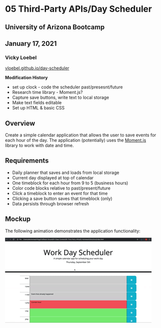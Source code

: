 # 05 Third-Party APIs/Day Scheduler
## University of Arizona Bootcamp  
## January 17, 2021
### Vicky Loebel

[vloebel.github.io/day-scheduler](https://vloebel.github.io/day-scheduler/) 

**Modification History**  

* set up clock - code the scheduler past/presesnt/future
* Research time library - Moment.js?
* Capture save buttons, write text to local storage
* Make text fields editable
* Set up HTML & basic CSS

## Overview
Create a simple calendar application that allows the user to save events for each hour of the day. The application (potentially) uses the [Moment.js](https://momentjs.com/) library to work with date and time.

## Requirements
* Daily planner that saves and loads from local storage
* Current day displayed at top of calendar
* One timeblock for each hour from 9 to 5 (business hours)
* Color code blocks relative to past/present/future
* Click a timeblock to enter an event for that time
* Clicking a save button saves that timeblock (only)
* Data persists through browser refresh

## Mockup

The following animation demonstrates the application functionality:

![day planner demo](./assets/img/05-third-party-apis-homework-demo.gif)

